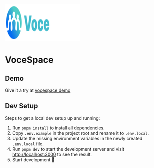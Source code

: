 <a href="https://space.voce.chat/rooms/bby6-x55t">
  <img src="./.github/assets/vocespace.svg" alt="VoceSpace logo" width="240" height="120">
</a>

# VoceSpace

## Demo

Give it a try at [vocespace demo](https://space.voce.chat/rooms/bby6-x55t)

## Dev Setup

Steps to get a local dev setup up and running:

1. Run `pnpm install` to install all dependencies.
2. Copy `.env.example` in the project root and rename it to `.env.local`.
3. Update the missing environment variables in the newly created `.env.local` file.
4. Run `pnpm dev` to start the development server and visit [http://localhost:3000](http://localhost:3000) to see the result.
5. Start development 🎉

